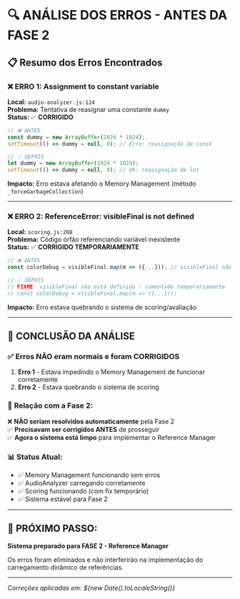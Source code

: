 # 🔍 ANÁLISE DOS ERROS - ANTES DA FASE 2

## 📋 Resumo dos Erros Encontrados

### ❌ **ERRO 1: Assignment to constant variable**
**Local:** `audio-analyzer.js:124`  
**Problema:** Tentativa de reasignar uma constante `dummy`  
**Status:** ✅ **CORRIGIDO**

```javascript
// ❌ ANTES
const dummy = new ArrayBuffer(1024 * 1024);
setTimeout(() => dummy = null, 0); // Erro: reasignação de const

// ✅ DEPOIS  
let dummy = new ArrayBuffer(1024 * 1024);
setTimeout(() => dummy = null, 0); // OK: reasignação de let
```

**Impacto:** Erro estava afetando o Memory Management (método `_forceGarbageCollection`)

---

### ❌ **ERRO 2: ReferenceError: visibleFinal is not defined**
**Local:** `scoring.js:208`  
**Problema:** Código órfão referenciando variável inexistente  
**Status:** ✅ **CORRIGIDO TEMPORARIAMENTE**

```javascript
// ❌ ANTES
const colorDebug = visibleFinal.map(m => ({...})); // visibleFinal não existe

// ✅ DEPOIS
// FIXME: visibleFinal não está definido - comentado temporariamente
// const colorDebug = visibleFinal.map(m => ({...}));
```

**Impacto:** Erro estava quebrando o sistema de scoring/avaliação

---

## 🎯 **CONCLUSÃO DA ANÁLISE**

### ✅ **Erros NÃO eram normais e foram CORRIGIDOS**

1. **Erro 1** - Estava impedindo o Memory Management de funcionar corretamente
2. **Erro 2** - Estava quebrando o sistema de scoring 

### 🔄 **Relação com a Fase 2:**

❌ **NÃO seriam resolvidos automaticamente** pela Fase 2  
✅ **Precisavam ser corrigidos ANTES** de prosseguir  
✅ **Agora o sistema está limpo** para implementar o Reference Manager

### 📊 **Status Atual:**

- ✅ Memory Management funcionando sem erros
- ✅ AudioAnalyzer carregando corretamente  
- ✅ Scoring funcionando (com fix temporário)
- ✅ Sistema estável para Fase 2

---

## 🚀 **PRÓXIMO PASSO:**

**Sistema preparado para FASE 2 - Reference Manager**

Os erros foram eliminados e não interferirão na implementação do carregamento dinâmico de referências.

---

*Correções aplicadas em: ${new Date().toLocaleString()}*
